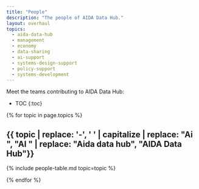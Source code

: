 ```yaml
---
title: "People"
description: "The people of AIDA Data Hub."
layout: overhaul
topics:
  - aida-data-hub
  - management
  - economy
  - data-sharing
  - ai-support
  - systems-design-support
  - policy-support
  - systems-development
---
```


Meet the teams contributing to AIDA Data Hub:
* TOC
{:toc}

{% for topic in page.topics %}
## {{ topic | replace: '-', ' ' | capitalize | replace: "Ai ", "AI " | replace: "Aida data hub", "AIDA Data Hub"}}
{% include people-table.md topic=topic %}

{% endfor %}
